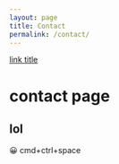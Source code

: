 ```yaml
---
layout: page
title: Contact
permalink: /contact/
---
```

[link title](http://www.google.com)
# contact page

## lol

😀 cmd+ctrl+space 
